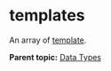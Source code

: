 # templates

An array of [template](r_template.md#).

**Parent topic:** [Data Types](../data_types/c_datatypes.md)

